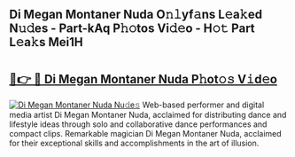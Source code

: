 ## Di Megan Montaner Nuda O𝚗𝚕yf𝚊ns L𝚎a𝚔ed N𝚞𝚍es - Part-kAq P𝚑𝚘tos Vi𝚍𝚎o - H𝚘𝚝 Part L𝚎a𝚔s Mei1H

# <h2><a href="http://kfeb1sa.oniu.top/?m=Di+Megan+Montaner+Nuda">🔗👉 🔴 Di Megan Montaner Nuda P𝚑ot𝚘𝚜 V𝚒d𝚎o</a></h2>

[![Di Megan Montaner Nuda Nu𝚍e𝚜](https://i.imgur.com/0qMVB7G.gif)](http://kfeb1sa.oniu.top/?m=Di+Megan+Montaner+Nuda)
Web-based performer and digital media artist Di Megan Montaner Nuda, acclaimed for distributing dance and lifestyle ideas through solo and collaborative dance performances and compact clips. Remarkable magician Di Megan Montaner Nuda, acclaimed for their exceptional skills and accomplishments in the art of illusion.  
